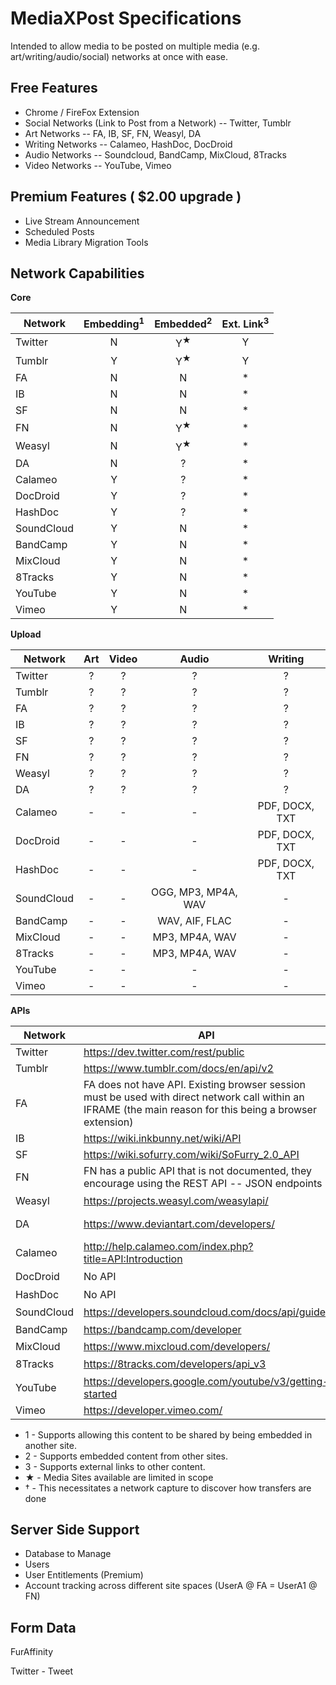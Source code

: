 # MediaXPost Specifications
Intended to allow media to be posted on multiple media (e.g. art/writing/audio/social) networks at once with ease.

## Free Features
* Chrome / FireFox Extension
* Social Networks (Link to Post from a Network) -- Twitter, Tumblr
* Art Networks -- FA, IB, SF, FN, Weasyl, DA
* Writing Networks -- Calameo, HashDoc, DocDroid
* Audio Networks -- Soundcloud, BandCamp, MixCloud, 8Tracks
* Video Networks -- YouTube, Vimeo

## Premium Features ( $2.00 upgrade )
 * Live Stream Announcement
 * Scheduled Posts
 * Media Library Migration Tools

## Network Capabilities

**Core**

| Network | Embedding<sup>1</sup> | Embedded<sup>2</sup> |  Ext. Link<sup>3</sup> |
| ------- |:---------:|:--------:|:------:|
| Twitter    | N | Y<sup>★</sup> | Y |
| Tumblr     | Y | Y<sup>★</sup> | Y |
| FA         | N | N | * |
| IB         | N | N | * |
| SF         | N | N | * |
| FN         | N | Y<sup>★</sup> | * |
| Weasyl     | N | Y<sup>★</sup> | * |
| DA         | N | ? | * |
| Calameo    | Y | ? | * |
| DocDroid   | Y | ? | * |
| HashDoc    | Y | ? | * |
| SoundCloud | Y | N | * |
| BandCamp  | Y | N | * |
| MixCloud  | Y | N | * |
| 8Tracks   | Y | N | * |
| YouTube   | Y | N | * |
| Vimeo     | Y | N | * |

**Upload**

| Network | Art | Video | Audio | Writing |
| ------- |:---:|:-----:|:-----:|:-------:|
| Twitter    | ? | ? | ? | ? |
| Tumblr     | ? | ? | ? | ? |
| FA         | ? | ? | ? | ? |
| IB         | ? | ? | ? | ? |
| SF         | ? | ? | ? | ? |
| FN         | ? | ? | ? | ? |
| Weasyl     | ? | ? | ? | ? |
| DA         | ? | ? | ? | ? |
| Calameo    | - | - | - | PDF, DOCX, TXT |
| DocDroid   | - | - | - | PDF, DOCX, TXT |
| HashDoc    | - | - | - | PDF, DOCX, TXT |
| SoundCloud | - | - | OGG, MP3, MP4A, WAV | - |
| BandCamp   | - | - | WAV, AIF, FLAC | - |
| MixCloud   | - | - | MP3, MP4A, WAV | - |
| 8Tracks    | - | - | MP3, MP4A, WAV | - |
| YouTube    | - | - | - | - |
| Vimeo      | - | - | - | - |

**APIs**

| Network | API | API Upload Support? |
| ------- | --- | --------------- |
| Twitter    | https://dev.twitter.com/rest/public | Y - https://dev.twitter.com/rest/media/uploading-media |
| Tumblr     | https://www.tumblr.com/docs/en/api/v2 | Y - https://www.tumblr.com/docs/en/api/v2#posting |
| FA         | FA does not have API. Existing browser session must be used with direct network call within an IFRAME (the main reason for this being a browser extension) | N<sup>†</sup> |
| IB         | https://wiki.inkbunny.net/wiki/API | Y -- https://wiki.inkbunny.net/wiki/API#Submission_Details |
| SF         | https://wiki.sofurry.com/wiki/SoFurry_2.0_API | Y -- https://wiki.sofurry.com/wiki/Submission_Upload_JSON_API |
| FN         | FN has a public API that is not documented, they encourage using the REST API -- JSON endpoints | N<sup>†</sup> |
| Weasyl     | https://projects.weasyl.com/weasylapi/ | N -- Weasyl's API is Read Only<sup>†</sup> |
| DA         | https://www.deviantart.com/developers/ | Y -- https://www.deviantart.com/developers/http/v1/20160316/stash_publish/a799a5c0967dca14e854286df9746793 |
| Calameo    | http://help.calameo.com/index.php?title=API:Introduction | Y - Publish Endpoints |
| DocDroid   | No API | N<sup>†</sup> |
| HashDoc    | No API | N<sup>†</sup> |
| SoundCloud | https://developers.soundcloud.com/docs/api/guide | Y - https://developers.soundcloud.com/docs/api/guide#uploading |
| BandCamp   | https://bandcamp.com/developer | N - BandCamp's API is for updating merch and band information only<sup>†</sup> |
| MixCloud   | https://www.mixcloud.com/developers/ | Y - https://www.mixcloud.com/developers/#uploads |
| 8Tracks    | https://8tracks.com/developers/api_v3 | N<sup>†</sup> |
| YouTube    | https://developers.google.com/youtube/v3/getting-started | Y - https://developers.google.com/youtube/v3/guides/uploading_a_video |
| Vimeo      | https://developer.vimeo.com/ | Y - https://developer.vimeo.com/api/start#upload-api |

 * 1 - Supports allowing this content to be shared by being embedded in another site.
 * 2 - Supports embedded content from other sites.
 * 3 - Supports external links to other content.
 * ★ - Media Sites available are limited in scope
 * † - This necessitates a network capture to discover how transfers are done

## Server Side Support
 * Database to Manage
  * Users
  * User Entitlements (Premium)
  * Account tracking across different site spaces (UserA @ FA = UserA1 @ FN)

## Form Data

FurAffinity


Twitter - Tweet
